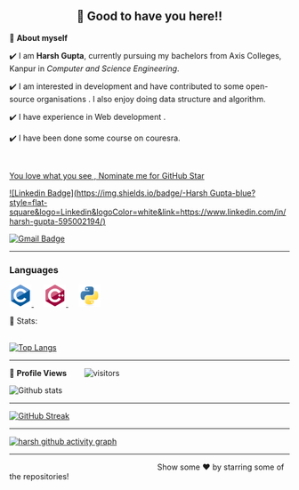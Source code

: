 <h2 align=center>👋 Good to have you here!!</h2>

🌱 **About myself**<br>

✔️ I am **Harsh Gupta**, currently pursuing my bachelors from Axis Colleges, Kanpur in *Computer and Science Engineering*. <br>

✔️ I am interested in development and have contributed to some open-source organisations . I also enjoy doing data structure and algorithm. <br>

✔️ I have experience in Web development .<br>

✔️ I have been done some course on couresra.<br>

<br>

<a href="https://stars.github.com/nominate/">You love what you see , Nominate me for GitHub Star </a>

[![Linkedin Badge](https://img.shields.io/badge/-Harsh Gupta-blue?style=flat-square&logo=Linkedin&logoColor=white&link=https://www.linkedin.com/in/harsh-gupta-595002194/)](https://www.linkedin.com/in/harsh-gupta-595002194/)

[![Gmail Badge](https://img.shields.io/badge/-harsh97310@gmail.com-c14438?style=flat-square&logo=Gmail&logoColor=white&link=mailto:harsh97310@gmail.com)](mailto:harsh97310@gmail.com)

---
<h3 align="left">Languages</h3>
<p align="left"> <a href="https://www.cprogramming.com/" target="_blank"> <img src="https://raw.githubusercontent.com/devicons/devicon/master/icons/c/c-original.svg" alt="c" width="40" height="40"/> </a> &emsp; <a href="https://www.w3schools.com/cpp/" target="_blank"> <img src="https://raw.githubusercontent.com/devicons/devicon/master/icons/cplusplus/cplusplus-original.svg" alt="cplusplus" width="40" height="40"/> </a> &emsp; <a href="https://www.python.org" target="_blank"> <img src="https://raw.githubusercontent.com/devicons/devicon/master/icons/python/python-original.svg" alt="python" width="40" height="40"/> </a> </p>



 📶 Stats:<br><br>
 
 [![Top Langs](https://github-readme-stats.vercel.app/api/top-langs/?username=coderharsh345&theme=dark&layout=compact&align=right&width=40%)](https://github.com/anuraghazra/github-readme-stats)
 
 ---
 
🌱 **Profile Views**&nbsp;&nbsp;&nbsp;&nbsp;&nbsp;&nbsp;&nbsp;
![visitors](https://profile-counter.glitch.me/coderharsh345/count.svg?align=center)

 ![Github stats](https://github-readme-stats.vercel.app/api?username=coderharsh345)  
 
 
 <hr>
 
 
 [![GitHub Streak](https://github-readme-streak-stats.herokuapp.com/?user=coderharsh345&currStreakNum=2FD3EB&fire=orange&sideLabels=F00&theme=nightowl)](https://git.io/streak-stats)       
         

---
[![harsh github activity graph](https://activity-graph.herokuapp.com/graph?username=coderharsh345&theme=react-dark)](https://github.com/coderharsh345/github-readme-activity-graph)

  

---
  </code>
  &emsp;&emsp;&emsp;&emsp;&emsp;&emsp;&emsp;&emsp;&emsp;&emsp;&emsp;&emsp;&emsp;&emsp;&emsp;&emsp;&emsp;&emsp;&emsp;Show some  ❤️  by starring some of the repositories!
<br>
</p>
